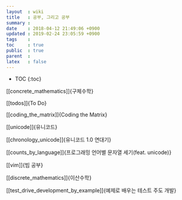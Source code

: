 ```yaml
---
layout  : wiki
title   : 공부, 그리고 공부
summary : 
date    : 2018-04-12 21:49:06 +0900
updated : 2019-02-24 23:05:59 +0900
tags    : 
toc     : true
public  : true
parent  : 
latex   : false
---
```

* TOC
{:toc}

[[concrete_mathematics]]{구체수학}

[[todos]]{To Do}

[[coding_the_matrix]]{Coding the Matrix}

[[unicode]]{유니코드}

[[chronology_unicode]]{유니코드 1.0 연대기}

[[counts_by_language]]{프로그래밍 언어별 문자열 세기(feat. unicode)}

[[vim]]{빔 공부}

[[discrete_mathematics]]{이산수학}

[[test_drive_development_by_example]]{예제로 배우는 테스트 주도 개발}
